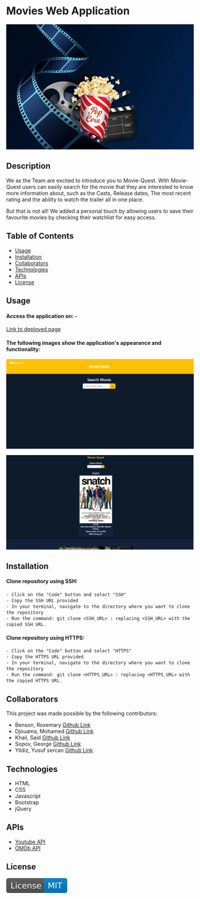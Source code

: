 # Movies Web Application

![Movie Hero](./assets/images/moviehero2.jpg)

## Description

We as the Team are excited to introduce you to Movie-Quest. With Movie-Quest users can easily search for the movie that they are interested to know more information about, such as the Casts, Release dates, The most recent rating and the ability to watch the trailer all in one place.

But that is not all! We added a personal touch by allowing users to save their favourite movies by checking their watchlist for easy access.


## Table of Contents 

- [Usage](#usage)
- [Installation](#installation)
- [Collaborators](#collaborators)
- [Technologies](#technologies)
- [APIs](#apis)
- [License](#license)

## Usage

#### Access the application on: - 

[Link to deployed page](https://rootgeorge17.github.io/Movie-Quest/)

#### The following images show the application's appearance and functionality:

![Movie-Quest screenshot - search page](./assets/images/newnewlandingfinal.PNG)

![Movie-Quest screenshot - results page](./assets/images/searchresults2.PNG)

## Installation

#### Clone repository using SSH:
    - Click on the "Code" button and select "SSH"
    - Copy the SSH URL provided
    - In your terminal, navigate to the directory where you want to clone the repository
    - Run the command: git clone <SSH_URL> : replacing <SSH_URL> with the copied SSH URL.

#### Clone repository using HTTPS:
    - Click on the "Code" button and select "HTTPS"
    - Copy the HTTPS URL provided
    - In your terminal, navigate to the directory where you want to clone the repository
    - Run the command: git clone <HTTPS_URL> : replacing <HTTPS_URL> with the copied HTTPS URL.

## Collaborators 
This project was made possible by the following contributors:

- Benson, Rosemary [Github Link](https://github.com/RoseBenson)
- Djouama, Mohamed [Github Link](https://github.com/Medj41)
- Khail, Said [Github Link](https://github.com/SKhail)
- Sopov, George [Github Link](https://github.com/RootGeorge17)
- Yildiz, Yusuf sercan [Github Link](https://github.com/yildizsrcn)

## Technologies 

- HTML
- CSS
- Javascript
- Bootstrap
- jQuery

## APIs 

- [Youtube API](https://developers.google.com/youtube/v3/docs)
- [OMDb API](https://www.omdbapi.com/)

## License

![MIT License](./assets/images/License-MIT-blue.svg)


